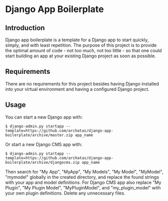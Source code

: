 # Django App Boilerplate

## Introduction

Django app boilerplate is a template for a Django app to start quickly, simply, and with least repetition. The purpose of this project is to provide the optimal amount of code - not too much, not too little - so that one could start building an app at your existing Django project as soon as possible.

## Requirements

There are no requirements for this project besides having Django installed into your virtual environment and having a configured Django project.

## Usage

You can start a new Django app with:

```
$ django-admin.py startapp --template=https://github.com/archatas/django-app-boilerplate/archive/master.zip app_name
```

Or start a new Django CMS app with:

```
$ django-admin.py startapp --template=https://github.com/archatas/django-app-boilerplate/archive/djangocms.zip app_name
```

Then search for "My App", "MyApp", "My Models", "My Model", "MyModel", "mymodel" globally in the created directory, and replace the found strings with your app and model definitions. For Django CMS app also replace "My Plugin", "My Plugin Model", "MyPluginModel", and "my\_plugin_model" with your own plugin definitions. Delete any unnecessary files.
